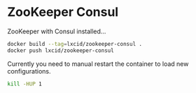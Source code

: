 # ZooKeeper Consul

ZooKeeper with Consul installed…


```sh
docker build --tag=lxcid/zookeeper-consul .
docker push lxcid/zookeeper-consul
```

Currently you need to manual restart the container to load new configurations.

```sh
kill -HUP 1
```
